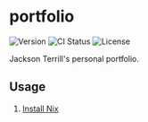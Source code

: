 # portfolio

<!-- markdownlint-disable MD013 -->
![Version](https://img.shields.io/github/v/tag/jtrrll/portfolio?label=version&logo=semver&sort=semver)
![CI Status](https://img.shields.io/github/actions/workflow/status/jtrrll/portfolio/ci.yaml?branch=main&label=ci&logo=github)
![License](https://img.shields.io/github/license/jtrrll/portfolio?label=license&logo=googledocs&logoColor=white)
<!-- markdownlint-enable MD013 -->

Jackson Terrill's personal portfolio.

## Usage

1. [Install Nix](https://zero-to-nix.com/start/install)
<!-- TODO: Finish usage -->
